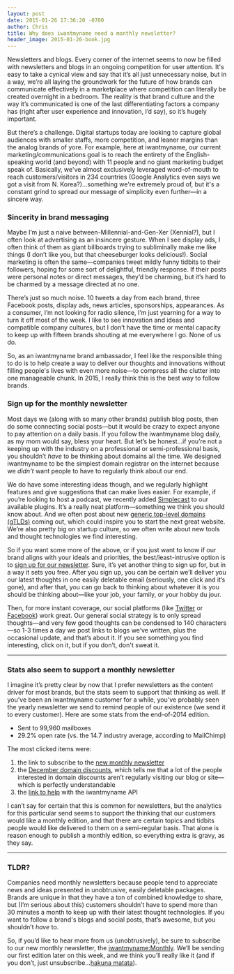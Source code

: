 ```yaml
---
layout: post
date: 2015-01-26 17:36:20 -0700
author: Chris
title: Why does iwantmyname need a monthly newsletter?
header_image: 2015-01-26-book.jpg
---
```


Newsletters and blogs. Every corner of the internet seems to now be filled with newsletters and blogs in an ongoing competition for user attention. It's easy to take a cynical view and say that it’s all just unnecessary noise, but in a way, we’re all laying the groundwork for the future of how brands can communicate effectively in a marketplace where competition can literally be created overnight in a bedroom. The reality is that brand culture and the way it’s communicated is one of the last differentiating factors a company has (right after user experience and innovation, I’d say), so it’s hugely important.

But there’s a challenge. Digital startups today are looking to capture global audiences with smaller staffs, more competition, and leaner margins than the analog brands of yore. For example, here at iwantmyname, our current marketing/communications goal is to reach the entirety of the English-speaking world (and beyond) with 11 people and no giant marketing budget speak of. Basically, we've almost exclusively leveraged word-of-mouth to reach customers/visitors in 234 countries (Google Analytics even says we got a visit from N. Korea?)...something we're extremely proud of, but it's a constant grind to spread our message of simplicity even further—in a sincere way.

### Sincerity in brand messaging

Maybe I’m just a naive between-Millennial-and-Gen-Xer (Xennial?), but I often look at advertising as an insincere gesture. When I see display ads, I often think of them as giant billboards trying to subliminally make me like things (I don’t like you, but that cheeseburger looks delicious!). Social marketing is often the same—companies tweet mildly funny tidbits to their followers, hoping for some sort of delightful, friendly response. If their posts were personal notes or direct messages, they’d be charming, but it’s hard to be charmed by a message directed at no one.

There’s just so much noise. 10 tweets a day from each brand, three Facebook posts, display ads, news articles, sponsorships, appearances. As a consumer, I’m not looking for radio silence, I’m just yearning for a way to turn it off most of the week. I like to see innovation and ideas and compatible company cultures, but I don’t have the time or mental capacity to keep up with fifteen brands shouting at me everywhere I go. None of us do. 

So, as an iwantmyname brand ambassador, I feel like the responsible thing to do is to help create a way to deliver our thoughts and innovations without filling people's lives with even more noise—to compress all the clutter into one manageable chunk. In 2015, I really think this is the best way to follow brands.

### Sign up for the monthly newsletter

Most days we (along with so many other brands) publish blog posts, then do some connecting social posts—but it would be crazy to expect anyone to pay attention on a daily basis. If you follow the iwantmyname blog daily, as my mom would say, bless your heart. But let’s be honest…if you’re not a keeping up with the industry on a professional or semi-professional basis, you shouldn’t *have* to be thinking about domains all the time. We designed iwantmyname to be the simplest domain registrar on the internet because we *didn't* want people to have to regularly think about our end. 

We do have some interesting ideas though, and we regularly highlight features and give suggestions that can make lives easier. For example, if you’re looking to host a podcast, we recently added [Simplecast](https://iwantmyname.com/services/podcast/simplecast) to our available plugins. It’s a really neat platform—something we think you should know about. And we often post about new [generic top-level domains (gTLDs)](https://iwantmyname.com/domains/new-gtld-domain-extensions) coming out, which could inspire you to start the next great website. We’re also pretty big on startup culture, so we often write about new tools and thought technologies we find interesting.

So if you want some more of the above, or if you just want to know if our brand aligns with your ideals and priorities, the best/least-intrusive option is to [sign up for our newsletter](https://iwantmyname.com/monthly). Sure, it’s yet another thing  to sign up for, but in a way it sets you free. After you sign up, you can be certain we’ll deliver you our latest thoughts in one easily deletable email (seriously, one click and it’s gone), and after that, you can go back to thinking about whatever it is you should be thinking about—like your job, your family, or your hobby du jour.

Then, for more instant coverage, our social platforms (like [Twitter](https://twitter.com/iwantmyname) or [Facebook](https://www.facebook.com/iwantmyname)) work great. Our general social strategy is to only spread thoughts—and very few good thoughts can be condensed to 140 characters—so 1-3 times a day we post links to blogs we’ve written, plus the occasional update, and that’s about it. If you see something you find interesting, click on it, but if you don’t, don't sweat it.

***

### Stats also seem to support a monthly newsletter

I imagine it’s pretty clear by now that I prefer newsletters as the content driver for most brands, but the stats seem to support that thinking as well. If you’ve been an iwantmyname customer for a while, you’ve probably seen the yearly newsletter we send to remind people of our existence (we send it to every customer). Here are some stats from the end-of-2014 edition.

+ Sent to 99,960 mailboxes
+ 29.2% open rate (vs. the 14.7 industry average, according to MailChimp)

The most clicked items were:

1. the link to subscribe to the [new monthly newsletter](https://iwantmyname.com/monthly)
2. the [December domain discounts](https://iwantmyname.com/domains/special-offer), which tells me that a lot of the people interested in domain discounts aren’t regularly visiting our blog or site—which is perfectly understandable
3. the [link to help](https://docs.google.com/a/ideegeo.com/forms/d/1WzXl1WdMt8eRoH1Kprl5QtRXmX-L4Citp9dYXvzTHUs/viewform) with the iwantmyname API

I can’t say for certain that this is common for newsletters, but the analytics for this particular send seems to support the thinking that our customers would like a monthly edition, and that there are certain topics and tidbits people would like delivered to them on a semi-regular basis. That alone is reason enough to publish a monthly edition, so everything extra is gravy, as they say.

***

### TLDR?

Companies need monthly newsletters because people tend to appreciate news and ideas presented in unobtrusive, easily deletable packages. Brands are unique in that they have a ton of combined knowledge to share, but (I’m serious about this) customers shouldn’t have to spend more than 30 minutes a month to keep up with their latest thought technologies. If you want to follow a brand's blogs and social posts, that’s awesome, but you shouldn’t *have* to. 

So, if you’d like to hear more from us (unobtrusively), be sure to subscribe to our new monthly newsletter, the [iwantmyname:Monthly](https://iwantmyname.com/monthly). We’ll be sending our first edition later on this week, and we think you’ll really like it (and if you don’t, just unsubscribe…[hakuna matata](https://www.youtube.com/watch?v=xB5ceAruYrI)).